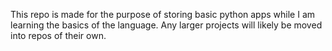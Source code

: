 This repo is made for the purpose of storing basic python apps while I am learning the basics of the language. Any larger projects will likely be moved into repos of their own.
